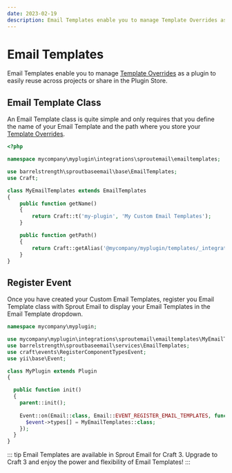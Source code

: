 ```yaml
---
date: 2023-02-19
description: Email Templates enable you to manage Template Overrides as a plugin to easily reuse across projects or share in the Plugin Store.
---
```


# Email Templates

Email Templates enable you to manage [Template Overrides](./template-overrides.md) as a plugin to easily reuse across projects or share in the Plugin Store.

## Email Template Class

An Email Template class is quite simple and only requires that you define the name of your Email Template and the path where you store your [Template Overrides](./template-overrides.md).

``` php
<?php

namespace mycompany\myplugin\integrations\sproutemail\emailtemplates;

use barrelstrength\sproutbaseemail\base\EmailTemplates;
use Craft;

class MyEmailTemplates extends EmailTemplates
{
    public function getName()
    {
        return Craft::t('my-plugin', 'My Custom Email Templates');
    }

    public function getPath()
    {
        return Craft::getAlias('@mycompany/myplugin/templates/_integrations/sproutemail/emailtemplates/');
    }
}
```

## Register Event

Once you have created your Custom Email Templates, register you Email Template class with Sprout Email to display your Email Templates in the Email Template dropdown.

``` php
namespace mycompany\myplugin;

use mycompany\myplugin\integrations\sproutemail\emailtemplates\MyEmailTemplates;
use barrelstrength\sproutbaseemail\services\EmailTemplates;
use craft\events\RegisterComponentTypesEvent;
use yii\base\Event;

class MyPlugin extends Plugin
{

  public function init()
  {
    parent::init();
    
    Event::on(Email::class, Email::EVENT_REGISTER_EMAIL_TEMPLATES, function(RegisterComponentTypesEvent $event) {
      $event->types[] = MyEmailTemplates::class;
    });  
  }
}
```

::: tip
Email Templates are available in Sprout Email for Craft 3. Upgrade to Craft 3 and enjoy the power and flexibility of Email Templates!
:::
